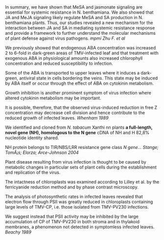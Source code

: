 In summary, we have shown that MeSA and jasmonate signaling are essential for systemic resistance in N. benthamiana. We also showed that JA and MeJA signaling likely regulate MeSA and SA production in N. benthamiana plants. Thus, our studies revealed a new mechanism for the interaction between JA and SA in mediating systemic resistance response and provide a framework to further understand the molecular mechanisms of plant defense against virus pathogens.
*mpmi Zhu F. et al*



We previously showed that endogenous ABA concentration was increased 2 to 6-fold in dark-green areas of TMV-infected leaf and that treatment with exogenous ABA in physiological amounts also increased chlorophyll concentration and reduced susceptibility to infection.

Some of the ABA is transported to upper leaves where it induces a dark-green, antiviral state in cells bordering the veins. This state may be induced by ABA itself or occur through the effect of ABA on cytokinin metabolism.

Growth inhibition is another prominent symptom of virus infection where altered cytokinin metabolism may be important.

It is possible, therefore, that the observed virus-induced reduction in free Z concentration may decrease cell division and hence contribute to the reduced growth of infected leaves.
*Whenham 1989*



We identified and cloned from *N. tabacum* Xanthi nn plants **a full-length, novel gene (NH), homologous to the N gene**
cDNA of NH and H 82,8% nucleotide identity shared.

NH protein belongs to TIR/NBS/LRR resistance gene class
*N gene... Stange; TomÃ¡s; Elorza; Arce-Johnson 2004*



Plant disease resulting from virus infection is thought to be caused by metabolic changes in particular sets of plant cells during the establishment and replication of the virus.

The intactness of chloroplasts was examined according to Lilley et al. by the ferricyanide reduction method and by phase contrast microscopy.

The analysis of photosynthetic rates in infected leaves revealed that electron flow through PSII was greatly reduced in chloroplasts containing large levels of TMV-CP, i.e. those isolated from TMV-PV230 infections.

We suggest instead that PSII activity may be inhibited by the large accumulation of CP of TMV-PV230 in both stroma and in thylakoid membranes, a phenomenon not detected in symptomless infected leaves.
*Beachy 1989*

